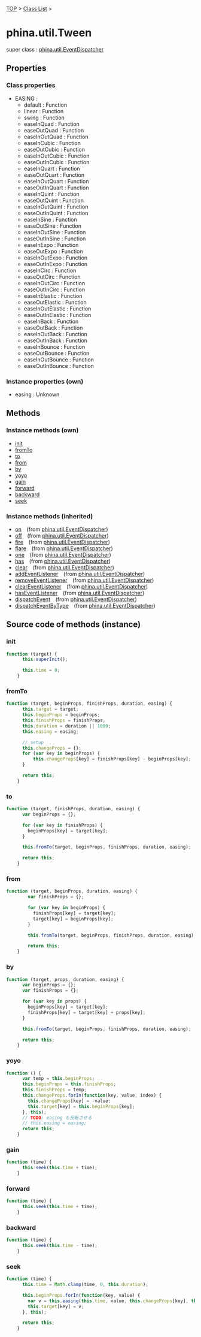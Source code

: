 [TOP](../../README.md) > [Class List](../class-list.md) >

# phina.util.Tween

super class : [phina.util.EventDispatcher](phina.util.EventDispatcher.md)

## Properties

### Class properties

* EASING : 
  * default : Function
  * linear : Function
  * swing : Function
  * easeInQuad : Function
  * easeOutQuad : Function
  * easeInOutQuad : Function
  * easeInCubic : Function
  * easeOutCubic : Function
  * easeInOutCubic : Function
  * easeOutInCubic : Function
  * easeInQuart : Function
  * easeOutQuart : Function
  * easeInOutQuart : Function
  * easeOutInQuart : Function
  * easeInQuint : Function
  * easeOutQuint : Function
  * easeInOutQuint : Function
  * easeOutInQuint : Function
  * easeInSine : Function
  * easeOutSine : Function
  * easeInOutSine : Function
  * easeOutInSine : Function
  * easeInExpo : Function
  * easeOutExpo : Function
  * easeInOutExpo : Function
  * easeOutInExpo : Function
  * easeInCirc : Function
  * easeOutCirc : Function
  * easeInOutCirc : Function
  * easeOutInCirc : Function
  * easeInElastic : Function
  * easeOutElastic : Function
  * easeInOutElastic : Function
  * easeOutInElastic : Function
  * easeInBack : Function
  * easeOutBack : Function
  * easeInOutBack : Function
  * easeOutInBack : Function
  * easeInBounce : Function
  * easeOutBounce : Function
  * easeInOutBounce : Function
  * easeOutInBounce : Function


### Instance properties (own)

* easing : Unknown


## Methods


### Instance methods (own)

* [init](#instance_init)
* [fromTo](#instance_fromTo)
* [to](#instance_to)
* [from](#instance_from)
* [by](#instance_by)
* [yoyo](#instance_yoyo)
* [gain](#instance_gain)
* [forward](#instance_forward)
* [backward](#instance_backward)
* [seek](#instance_seek)

### Instance methods (inherited)

* [on](phina.util.EventDispatcher.md#instance_on)&ensp;&ensp;(from [phina.util.EventDispatcher](phina.util.EventDispatcher.md))
* [off](phina.util.EventDispatcher.md#instance_off)&ensp;&ensp;(from [phina.util.EventDispatcher](phina.util.EventDispatcher.md))
* [fire](phina.util.EventDispatcher.md#instance_fire)&ensp;&ensp;(from [phina.util.EventDispatcher](phina.util.EventDispatcher.md))
* [flare](phina.util.EventDispatcher.md#instance_flare)&ensp;&ensp;(from [phina.util.EventDispatcher](phina.util.EventDispatcher.md))
* [one](phina.util.EventDispatcher.md#instance_one)&ensp;&ensp;(from [phina.util.EventDispatcher](phina.util.EventDispatcher.md))
* [has](phina.util.EventDispatcher.md#instance_has)&ensp;&ensp;(from [phina.util.EventDispatcher](phina.util.EventDispatcher.md))
* [clear](phina.util.EventDispatcher.md#instance_clear)&ensp;&ensp;(from [phina.util.EventDispatcher](phina.util.EventDispatcher.md))
* [addEventListener](phina.util.EventDispatcher.md#instance_addEventListener)&ensp;&ensp;(from [phina.util.EventDispatcher](phina.util.EventDispatcher.md))
* [removeEventListener](phina.util.EventDispatcher.md#instance_removeEventListener)&ensp;&ensp;(from [phina.util.EventDispatcher](phina.util.EventDispatcher.md))
* [clearEventListener](phina.util.EventDispatcher.md#instance_clearEventListener)&ensp;&ensp;(from [phina.util.EventDispatcher](phina.util.EventDispatcher.md))
* [hasEventListener](phina.util.EventDispatcher.md#instance_hasEventListener)&ensp;&ensp;(from [phina.util.EventDispatcher](phina.util.EventDispatcher.md))
* [dispatchEvent](phina.util.EventDispatcher.md#instance_dispatchEvent)&ensp;&ensp;(from [phina.util.EventDispatcher](phina.util.EventDispatcher.md))
* [dispatchEventByType](phina.util.EventDispatcher.md#instance_dispatchEventByType)&ensp;&ensp;(from [phina.util.EventDispatcher](phina.util.EventDispatcher.md))


## Source code of methods (instance)

### <a name="instance_init"></a>init
```javascript
function (target) {
      this.superInit();

      this.time = 0;
    }
```

### <a name="instance_fromTo"></a>fromTo
```javascript
function (target, beginProps, finishProps, duration, easing) {
      this.target = target;
      this.beginProps = beginProps;
      this.finishProps = finishProps;
      this.duration = duration || 1000;
      this.easing = easing;

      // setup
      this.changeProps = {};
      for (var key in beginProps) {
          this.changeProps[key] = finishProps[key] - beginProps[key];
      }

      return this;
    }
```

### <a name="instance_to"></a>to
```javascript
function (target, finishProps, duration, easing) {
      var beginProps = {};

      for (var key in finishProps) {
        beginProps[key] = target[key];
      }

      this.fromTo(target, beginProps, finishProps, duration, easing);

      return this;
    }
```

### <a name="instance_from"></a>from
```javascript
function (target, beginProps, duration, easing) {
        var finishProps = {};

        for (var key in beginProps) {
          finishProps[key] = target[key];
          target[key] = beginProps[key];
        }

        this.fromTo(target, beginProps, finishProps, duration, easing);

        return this;
    }
```

### <a name="instance_by"></a>by
```javascript
function (target, props, duration, easing) {
      var beginProps = {};
      var finishProps = {};

      for (var key in props) {
        beginProps[key] = target[key];
        finishProps[key] = target[key] + props[key];
      }

      this.fromTo(target, beginProps, finishProps, duration, easing);

      return this;
    }
```

### <a name="instance_yoyo"></a>yoyo
```javascript
function () {
      var temp = this.beginProps;
      this.beginProps = this.finishProps;
      this.finishProps = temp;
      this.changeProps.forIn(function(key, value, index) {
        this.changeProps[key] = -value;
        this.target[key] = this.beginProps[key];
      }, this);
      // TODO: easing も反転させる
      // this.easing = easing;
      return this;
    }
```

### <a name="instance_gain"></a>gain
```javascript
function (time) {
      this.seek(this.time + time);
    }
```

### <a name="instance_forward"></a>forward
```javascript
function (time) {
      this.seek(this.time + time);
    }
```

### <a name="instance_backward"></a>backward
```javascript
function (time) {
      this.seek(this.time - time);
    }
```

### <a name="instance_seek"></a>seek
```javascript
function (time) {
      this.time = Math.clamp(time, 0, this.duration);

      this.beginProps.forIn(function(key, value) {
        var v = this.easing(this.time, value, this.changeProps[key], this.duration);
        this.target[key] = v;
      }, this);

      return this;
    }
```


